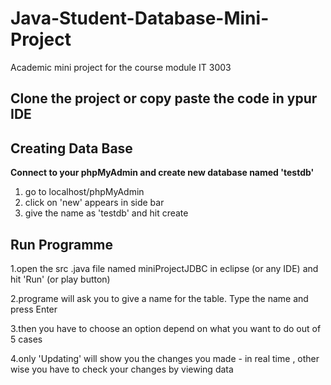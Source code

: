 # Java-Student-Database-Mini-Project
Academic mini project for the course module IT 3003


 Clone the project or copy paste the code in ypur IDE
----------------------------------------------


 Creating Data Base
----------------------------------------------

**Connect to your phpMyAdmin and create new database named 'testdb'**

  1. go to localhost/phpMyAdmin
  2. click on 'new' appears in side bar 
  3. give the name as 'testdb' and hit create



 Run Programme
----------------------------------------------

1.open the src .java file named miniProjectJDBC in eclipse (or any IDE) and hit 'Run' (or play button)

2.programe will ask you to give a name  for the table. Type the name and press Enter

3.then you have to choose an option depend on what you want to do out of 5 cases

4.only 'Updating' will show you the changes you made - in real time , other wise you have to check your changes by viewing data
 



